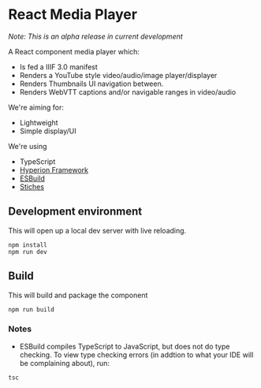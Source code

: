 # React Media Player

_Note: This is an alpha release in current development_

A React component media player which:

- Is fed a IIIF 3.0 manifest
- Renders a YouTube style video/audio/image player/displayer
- Renders Thumbnails UI navigation between.
- Renders WebVTT captions and/or navigable ranges in video/audio

We're aiming for:

- Lightweight
- Simple display/UI

We're using

- TypeScript
- [Hyperion Framework](https://hyperion.stephen.wf/the-vault/vault-api/)
- [ESBuild](https://esbuild.github.io/)
- [Stiches](https://stitches.dev/)

## Development environment

This will open up a local dev server with live reloading.

```
npm install
npm run dev
```

## Build

This will build and package the component

```
npm run build
```

### Notes

- ESBuild compiles TypeScript to JavaScript, but does not do type checking. To view type checking errors (in addtion to what your IDE will be complaining about), run:

```
tsc
```
